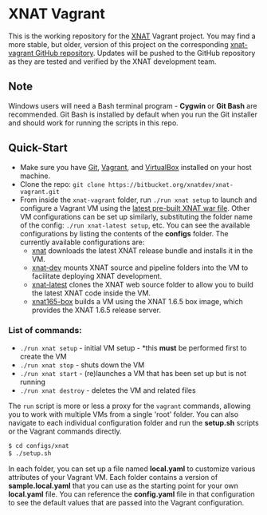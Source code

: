 XNAT Vagrant
==============================

This is the working repository for the [XNAT](http://www.xnat.org) Vagrant project. You may find a more
stable, but older, version of this project on the corresponding
[xnat-vagrant GitHub repository](https://github.com/NrgXnat/xnat-vagrant).
Updates will be pushed to the GitHub repository as they are tested and verified by the XNAT development team.

## Note

Windows users will need a Bash terminal program - **Cygwin** or **Git Bash** are recommended. Git Bash is
installed by default when you run the Git installer and should work for running the scripts in this repo.

## Quick-Start

- Make sure you have [Git](https://git-scm.com/downloads), [Vagrant](https://www.vagrantup.com),
  and [VirtualBox](https://www.virtualbox.org) installed on your host machine.
- Clone the repo: `git clone https://bitbucket.org/xnatdev/xnat-vagrant.git`
- From inside the `xnat-vagrant` folder, run `./run xnat setup` to launch and configure a Vagrant VM using the
  [latest pre-built XNAT war file](https://bitbucket.org/xnatdev/xnat-web/downloads/xnat-web-1.7.0-SNAPSHOT.war).
  Other VM configurations can be set up similarly, substituting the folder name of the config:
  `./run xnat-latest setup`, etc. You can see the available configurations by listing the contents of the 
  **configs** folder. The currently available configurations are:
    * [xnat](configs/xnat) downloads the latest XNAT release bundle and installs it in the VM.
    * [xnat-dev](configs/xnat-dev) mounts XNAT source and pipeline folders into the VM to facilitate deploying XNAT development.
    * [xnat-latest](configs/xnat-latest) clones the XNAT web source folder to allow you to build the latest XNAT code inside the VM.
    * [xnat165-box](configs/xnat165-box) builds a VM using the XNAT 1.6.5 box image, which provides the XNAT 1.6.5 release server.

### List of commands:
  - `./run xnat setup`   - initial VM setup - *this **must** be performed first to create the VM
  - `./run xnat stop`    - shuts down the VM
  - `./run xnat start`   - (re)launches a VM that has been set up but is not running
  - `./run xnat destroy` - deletes the VM and related files

The `run` script is more or less a proxy for the `vagrant` commands, allowing you to work with multiple VMs
from a single 'root' folder. You can also navigate to each individual configuration folder and run the
**setup.sh** scripts or the Vagrant commands directly.

```bash
$ cd configs/xnat
$ ./setup.sh
```

In each folder, you can set up a file named **local.yaml** to customize various attributes of your Vagrant VM. Each folder contains a
version of **sample.local.yaml** that you can use as the starting point for your own **local.yaml** file. You can reference the
**config.yaml** file in that configuration to see the default values that are passed into the Vagrant configuration.